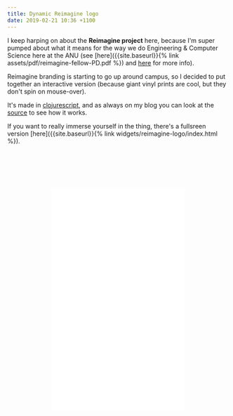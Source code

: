 ```yaml
---
title: Dynamic Reimagine logo
date: 2019-02-21 10:36 +1100
---
```


I keep harping on about the **Reimagine project** here, because I'm super pumped
about what it means for the way we do Engineering & Computer Science here at the
ANU (see [here]({{site.baseurl}}{% link assets/pdf/reimagine-fellow-PD.pdf %})
and [here](https://cecs.anu.edu.au/reimagine) for more info).

Reimagine branding is starting to go up around campus, so I decided to put
together an interactive version (because giant vinyl prints are cool, but they
don't spin on mouse-over).

It's made in [clojurescript](https://clojurescript.org), and as always on my
blog you can look at the
[source](https://github.com/benswift/benswift.github.io/blob/source/_cljs/reimagine_logo/src/reimagine_logo/core.cljs)
to see how it works.

If you want to really immerse yourself in the thing, there's a fullsreen version
[here]({{site.baseurl}}{% link widgets/reimagine-logo/index.html %}).

<div style="position:relative;padding-top:100%;margin:20%;">
  <iframe src="{{site.baseurl}}{% link widgets/reimagine-logo/index.html %}" frameborder="0"
    style="position:absolute;top:0;left:0;width:100%;height:100%;"></iframe>
</div>
